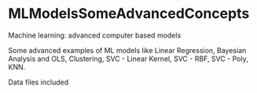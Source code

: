 # MLModelsSomeAdvancedConcepts
Machine learning: advanced computer based models

Some advanced examples of ML models like Linear Regression, Bayesian Analysis and OLS, Clustering, SVC - Linear Kernel, SVC - RBF, SVC - Poly, KNN.

Data files included

